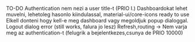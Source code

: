 TO-DO
 Authentication nem nezi a user title-t (PRIO I.)
 Dashboardokat lehet muvelni, lehetoleg hasonlo kiindulassal, material-ui/core-icons ready to use
 Elkell donteni hogy kell-e meg dashboard vagy megoldjuk popup dialoggal.
 Logout dialog error (still works, falura jo lesz)
 Refresh,routing -> Nem varja meg az authentication-t (felugrik a bejelentkezes,csunya de PRIO 10000)

